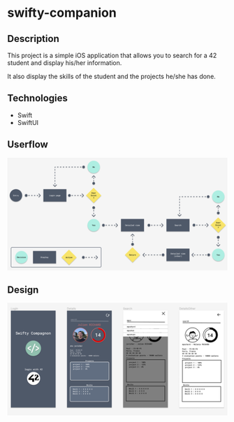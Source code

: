 # swifty-companion

## Description

This project is a simple iOS application that allows you to search for a 42 student and display his/her information.

It also display the skills of the student and the projects he/she has done.

## Technologies

- Swift
- SwiftUI

## Userflow

![userflow](./userflow.png)

## Design

![design](./design.png)
